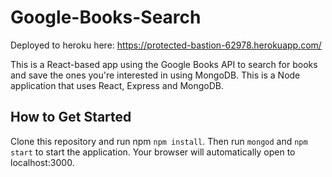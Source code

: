 # Google-Books-Search

Deployed to heroku here: https://protected-bastion-62978.herokuapp.com/

This is a React-based app using the Google Books API to search for books and save the ones you're interested in using MongoDB. This is a Node application that uses React, Express and MongoDB. 

## How to Get Started

Clone this repository and run npm `npm install`. Then run `mongod` and `npm start` to start the application. Your browser will automatically open to localhost:3000.
